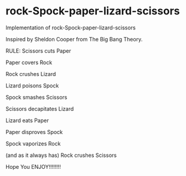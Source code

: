 # rock-Spock-paper-lizard-scissors
Implementation of rock-Spock-paper-lizard-scissors

Inspired by Sheldon Cooper from The Big Bang Theory.

RULE:
Scissors cuts Paper

Paper covers Rock

Rock crushes Lizard

Lizard poisons Spock

Spock smashes Scissors

Scissors decapitates Lizard

Lizard eats Paper

Paper disproves Spock

Spock vaporizes Rock

(and as it always has) Rock crushes Scissors


Hope You ENJOY!!!!!!!!
